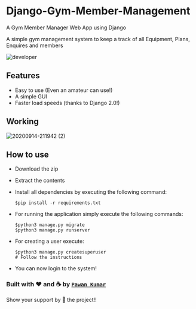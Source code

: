 # Django-Gym-Member-Management
A Gym Member Manager Web App using Django

A simple gym management system to keep a track of all Equipment, Plans, Enquires and members

![developer](https://img.shields.io/badge/Developed%20By%20%3A-Pawan%20Kumar-blue)
## Features

- Easy to use (Even an amateur can use!)
- A simple GUI
- Faster load speeds (thanks to Django 2.0!)

## Working
![20200914-211942 (2)](https://user-images.githubusercontent.com/54316119/93116901-92d62580-f6db-11ea-9116-07506bb0a417.gif)

## How to use

- Download the zip
- Extract the contents
- Install all dependencies by executing the following command:

    ```
    $pip install -r requirements.txt
    ```

- For running the application simply execute the following commands:

    ```
    $python3 manage.py migrate
    $python3 manage.py runserver
    ```

- For creating a user execute:

    ```
    $python3 manage.py createsuperuser
    # Follow the instructions
    ```

- You can now login to the system!


### Built with ♥ and :coffee: by [`Pawan Kumar`](https://pawan243.github.io/portfolio1/)

Show your support by 🌟 the project!!
